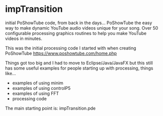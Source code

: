 # impTransition
initial PoShowTube code, from back in the days... PoShowTube the easy way to make dynamic YouTube audio videos unique for your song. Over 50 configurable processing graphics routines to help you make YouTube videos in minutes.

This was the initial processing code I started with when creating PoShowTube  https://www.poshowtube.com/home.php

Things got too big and I had to move to Eclipse/Java/JavaFX but this still has some useful examples for people starting up with processing, things like...

- examples of using minim
- examples of using controlP5
- examples of using FFT
- processing code 


The main starting point is:  impTransition.pde
